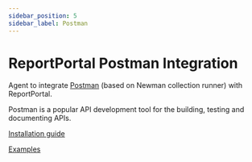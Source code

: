 ```yaml
---
sidebar_position: 5
sidebar_label: Postman
---
```


# ReportPortal Postman Integration

Agent to integrate [Postman](https://www.postman.com/) (based on Newman collection runner) with ReportPortal.

Postman is a popular API development tool for the building, testing and documenting APIs.

[Installation guide](https://github.com/reportportal/agent-js-postman#readme)

[Examples](https://github.com/reportportal/examples-js/tree/master/example-postman)

